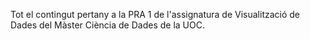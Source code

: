 Tot el contingut pertany a la PRA 1 de l'assignatura de Visualització de Dades del Màster Ciència de Dades de la UOC.
